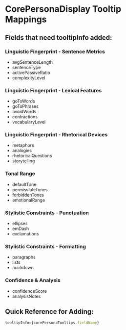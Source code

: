 # CorePersonaDisplay Tooltip Mappings

## Fields that need tooltipInfo added:

### Linguistic Fingerprint - Sentence Metrics
- avgSentenceLength
- sentenceType
- activePassiveRatio
- complexityLevel

### Linguistic Fingerprint - Lexical Features  
- goToWords
- goToPhrases
- avoidWords
- contractions
- vocabularyLevel

### Linguistic Fingerprint - Rhetorical Devices
- metaphors
- analogies
- rhetoricalQuestions
- storytelling

### Tonal Range
- defaultTone
- permissibleTones
- forbiddenTones
- emotionalRange

### Stylistic Constraints - Punctuation
- ellipses
- emDash
- exclamations

### Stylistic Constraints - Formatting
- paragraphs
- lists
- markdown

### Confidence & Analysis
- confidenceScore
- analysisNotes

## Quick Reference for Adding:
```typescript
tooltipInfo={corePersonaTooltips.fieldName}
```

